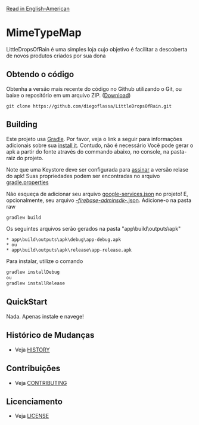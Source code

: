 [Read in English-American](README.md)
# MimeTypeMap

LittleDropsOfRain é uma simples loja cujo objetivo é facilitar a descoberta de novos produtos criados por sua dona


## Obtendo o código

Obtenha a versão mais recente do código no Github utilizando o Git, ou baixe o repositório em um arquivo ZIP.
([Download](https://github.com/diegoflassa/LittleDropsOfRain/archive/master.zip))


    git clone https://github.com/diegoflassa/LittleDropsOfRain.git


## Building

Este projeto usa [Gradle](https://gradle.org/). Por favor, veja o link a seguir para informações adicionais sobre sua [install it](https://gradle.org/install/). Contudo, não é necessário
Você pode gerar o apk a partir do fonte através do commando abaixo, no console, na pasta-raiz do projeto.

Note que uma Keystore deve ser configurada para [assinar](https://developer.android.com/studio/publish/app-signing) a versão relase do apk!
Suas propriedades podem ser encontradas no arquivo [gradle.properties](https://github.com/diegoflassa/LittleDropsOfRain/blob/master/gradle.properties)

Não esqueça de adicionar seu arquivo [google-services.json](https://support.google.com/firebase/answer/7015592?hl=en) no projeto!
E, opcionalmente, seu arquivo [*-firebase-adminsdk-*.json](https://firebase.google.com/docs/admin/setup). Adicione-o na pasta raw

```gradle
gradlew build
```
Os seguintes arquivos serão gerados na pasta "app\build\outputs\apk"

```
* app\build\outputs\apk\debug\app-debug.apk
* ou
* app\build\outputs\apk\release\app-release.apk
```

Para instalar, utilize o comando

```gradle
gradlew installDebug
ou
gradlew installRelease
```

## QuickStart

Nada. Apenas instale e navege!


## Histórico de Mudanças

* Veja [HISTORY](HISTORY.ptBR.md)


## Contribuições

* Veja [CONTRIBUTING](CONTRIBUTING.ptBR.md)


## Licenciamento

* Veja [LICENSE](LICENSE)